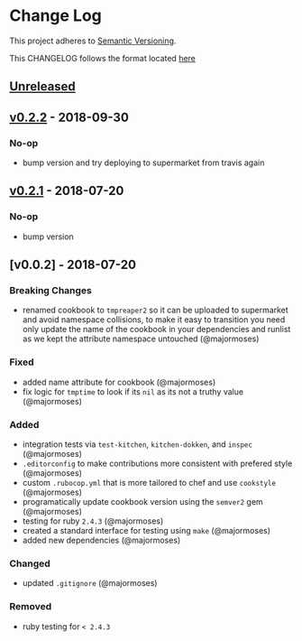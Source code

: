 # Change Log
This project adheres to [Semantic Versioning](http://semver.org/).

This CHANGELOG follows the format located [here](https://github.com/sensu-plugins/community/blob/master/HOW_WE_CHANGELOG.md)

## [Unreleased]

## [v0.2.2] - 2018-09-30
### No-op
- bump version and try deploying to supermarket from travis again

## [v0.2.1] - 2018-07-20
### No-op
- bump version

## [v0.0.2] - 2018-07-20
### Breaking Changes
- renamed cookbook to `tmpreaper2` so it can be uploaded to supermarket and avoid namespace collisions, to make it easy to transition you need only update the name of the cookbook in your dependencies and runlist as we kept the attribute namespace untouched (@majormoses)

### Fixed
- added name attribute for cookbook (@majormoses)
- fix logic for `tmptime` to look if its `nil` as its not a truthy value (@majormoses)

### Added
- integration tests via `test-kitchen`, `kitchen-dokken`, and `inspec` (@majormoses)
- `.editorconfig` to make contributions more consistent with prefered style (@majormoses)
- custom `.rubocop.yml` that is more tailored to chef and use `cookstyle` (@majormoses)
- programatically update cookbook version using the `semver2` gem (@majormoses)
- testing for ruby `2.4.3` (@majormoses)
- created a standard interface for testing using `make` (@majormoses)
- added new dependencies (@majormoses)


### Changed
- updated `.gitignore` (@majormoses)

### Removed
- ruby testing for `< 2.4.3`


[Unreleased]: https://github.com/majormoses/tmpreaper/compare/v0.2.2...HEAD
[v0.2.2]: https://github.com/majormoses/tmpreaper/compare/v0.2.1...v0.2.2
[v0.2.1]: https://github.com/majormoses/tmpreaper/compare/v0.2.0...v0.2.1
[v0.2.0]: https://github.com/majormoses/tmpreaper/compare/v0.1.0...v0.2.0
[v0.0.1]: https://github.com/majormoses/tmpreaper/compare/21e37f925ca84e390b085fa0dad1a867a518f1f8...v0.0.1
